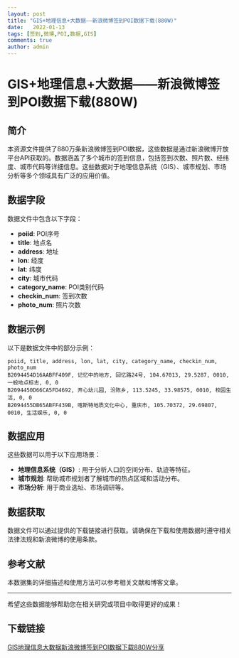 ```yaml
---
layout: post
title: "GIS+地理信息+大数据——新浪微博签到POI数据下载(880W)"
date:   2022-01-13
tags: [签到,微博,POI,数据,GIS]
comments: true
author: admin
---
```

# GIS+地理信息+大数据——新浪微博签到POI数据下载(880W)

## 简介

本资源文件提供了880万条新浪微博签到POI数据，这些数据是通过新浪微博开放平台API获取的。数据涵盖了多个城市的签到信息，包括签到次数、照片数、经纬度、城市代码等详细信息。这些数据对于地理信息系统（GIS）、城市规划、市场分析等多个领域具有广泛的应用价值。

## 数据字段

数据文件中包含以下字段：
- **poiid**: POI序号
- **title**: 地点名
- **address**: 地址
- **lon**: 经度
- **lat**: 纬度
- **city**: 城市代码
- **category_name**: POI类别代码
- **checkin_num**: 签到次数
- **photo_num**: 照片次数

## 数据示例

以下是数据文件中的部分示例：
```
poiid, title, address, lon, lat, city, category_name, checkin_num, photo_num
B2094454D16AABFF409F, 记忆中的地方, 回忆路24号, 104.67013, 29.5287, 0010, 一般地点标志, 0, 0
B2094450D66CA5FD4692, 开心幼儿园, 汾陈乡, 113.5245, 33.98575, 0010, 校园生活, 0, 0
B2094455DB65ABFF439B, 喀斯特地质文化中心, 重庆市, 105.70372, 29.69807, 0010, 生活娱乐, 0, 0
```

## 数据应用

这些数据可以用于以下应用场景：
- **地理信息系统（GIS）**: 用于分析人口的空间分布、轨迹等特征。
- **城市规划**: 帮助城市规划者了解城市的热点区域和活动分布。
- **市场分析**: 用于商业选址、市场调研等。

## 数据获取

数据文件可以通过提供的下载链接进行获取。请确保在下载和使用数据时遵守相关法律法规和新浪微博的使用条款。

## 参考文献

本数据集的详细描述和使用方法可以参考相关文献和博客文章。

---

希望这些数据能够帮助您在相关研究或项目中取得更好的成果！

## 下载链接

[GIS地理信息大数据新浪微博签到POI数据下载880W分享](https://pan.quark.cn/s/806e9a2605f7)